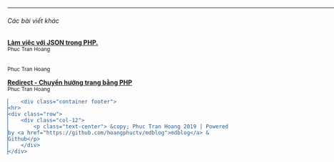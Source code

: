 <!DOCTYPE html>
<html>
	<head>
	<meta charset="utf-8">
	<meta name="viewport" content="width=device-width, initial-scale=1">
	<title>Làm việc với JSON trong PHP. | LẬP TRÌNH</title>
	<link rel="stylesheet" href="https://cdn.jsdelivr.net/gh/yegor256/tacit@gh-pages/tacit-css.min.css"/>
	<!-- Global site tag (gtag.js) - Google Analytics -->
	<script async src="https://www.googletagmanager.com/gtag/js?id="></script>
	<script>
	  window.dataLayer = window.dataLayer || [];
	  function gtag(){dataLayer.push(arguments);}
	  gtag('js', new Date());

	  gtag('config', '');
	</script>

</head>
	<body>
		<div class="container">
	<h2><a class="navbar-brand mr-auto mr-lg-0" href="/">LẬP TRÌNH</a></h2>

	<script>
	  function search_submit(){
		  var q = document.body.querySelector('#text-q');
		  console.log(q )
		  q.value = q.value + " site:" + location.hostname;
		  return true;
	  };
	</script>
	<form class="form-inline my-2 my-lg-0" id="frmsearch" action="https://google.com/search" onsubmit="search_submit(this)">
		<input class="form-control mr-sm-2" name="q" id="text-q" type="text" placeholder="Search on google" aria-label="Search">
	    <button class="btn btn-outline-success my-2 my-sm-0" type="submit">Search</button>
	  </form>

	<p class="separator"></p>
</div>
		<link rel="stylesheet" href="https://cdnjs.cloudflare.com/ajax/libs/github-markdown-css/3.0.1/github-markdown.min.css">
		<div class="container">
			<div class="markdown-body">
				<h1 class="page-title">Làm việc với JSON trong PHP.</h1>
				<p>Chuyển array thành json string</p>
<pre><code>$user = [
    'id' =&gt; 1,
    'username' =&gt; 'admin',
];

echo json_encode($user);</code></pre>
<p>Kết quả:</p>
<p>{&quot;id&quot;:1,&quot;username&quot;:&quot;admin&quot;}</p>
<p>Nếu muốn format đẹp hơn ta cho thêm tham số: </p>
<p>echo json_encode($user, JSON_PRETTY_PRINT);</p>
<p>Kết quả:
{
&quot;id&quot;: 1,
&quot;username&quot;: &quot;admin&quot;
}</p>
<p>Chuyển Object thành json string</p>
<p>Ta giả sử có class user như sau:</p>				<p>---</p>
				Phuc Tran Hoang			</div>
			<div id="fb-root"></div>
<script async defer src="https://connect.facebook.net/en_GB/sdk.js#xfbml=1&version=v3.2&appId=&autoLogAppEvents=1"></script>

<div class="fb-comment-embed" data-href="http://hoangphuctv.github.io./blog/hoc-php-qua-vi-du/php-json.md?/mdb" data-width="100%" data-include-parent="false"></div>
		</div>
		<br/>
		<div class="container">
			<hr>
						<div class="my-3 p-3 bg-white rounded shadow-sm">
	<h6 class="border-bottom border-gray pb-2 mb-0">Các bài viết khác</h6>
		<div class="media text-muted pt-3">
		<p class="media-body pb-3 mb-0 small lh-125 border-bottom border-gray">
		<strong class="d-block text-gray-dark">
			<a href="/blog/hoc-php-qua-vi-du/php-json.md">Làm việc với JSON trong PHP.</a>
		</strong>
		<br>
		<small>Phuc Tran Hoang</small>
		<small></small>
		</p>
	</div>
		<div class="media text-muted pt-3">
		<p class="media-body pb-3 mb-0 small lh-125 border-bottom border-gray">
		<strong class="d-block text-gray-dark">
			<a href="/blog/hoc-php-qua-vi-du/php-web-server.md"></a>
		</strong>
		<br>
		<small>Phuc Tran Hoang</small>
		<small></small>
		</p>
	</div>
		<div class="media text-muted pt-3">
		<p class="media-body pb-3 mb-0 small lh-125 border-bottom border-gray">
		<strong class="d-block text-gray-dark">
			<a href="/blog/hoc-php-qua-vi-du/redirect.md">Redirect - Chuyển hướng trang bằng PHP</a>
		</strong>
		<br>
		<small>Phuc Tran Hoang</small>
		<small></small>
		</p>
	</div>
	</div>					</div>

		<div class="container footer">
	<hr>
	<div class="row">
		<div class="col-12">
			<p class="text-center"> &copy; Phuc Tran Hoang 2019 | Powered by <a href="https://github.com/hoangphuctv/mdblog">mdblog</a> & Github</p>
		</div>
	</div>
</div>
<style>
	pre {border-left:1.8px solid #275a90;}
	code {color:#275a90;}
	.container {width: 1024px; margin:0 auto;}
</style>	</body>
</html>
